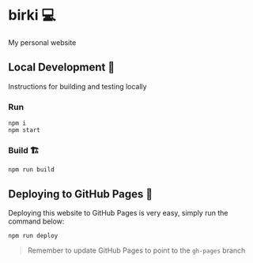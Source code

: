 # birki 💻

My personal website

## Local Development 🔨

Instructions for building and testing locally

### Run

```shell
npm i
npm start
```

### Build 🏗️

```shell
npm run build
```

## Deploying to GitHub Pages 🚀

Deploying this website to GitHub Pages is very easy, simply run the command below:

```shell
npm run deploy
```

> Remember to update GitHub Pages to point to the `gh-pages` branch
